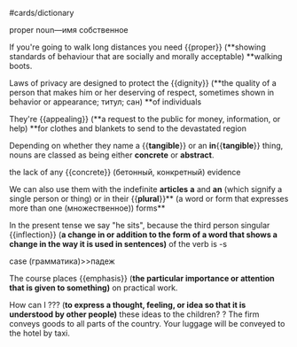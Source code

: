 #cards/dictionary 

proper noun―имя собственное

If you're going to walk long distances you need {{proper}} (**showing standards of behaviour that are socially and morally acceptable) **walking boots.

Laws of privacy are designed to protect the {{dignity}} (**the quality of a person that makes him or her deserving of respect, sometimes shown in behavior or appearance; титул; сан) **of individuals <!--SR:!2024-01-07,3,255-->

They're {{appealing}} (**a request to the public for money, information, or help) **for clothes and blankets to send to the devastated region

Depending on whether they name a {{**tangible**}} or an **in**{{**tangible**}} thing, nouns are classed as being either **concrete** or **abstract**.

the lack of any {{concrete}} (бетонный, конкретный) evidence <!--SR:!2024-01-11,10,270-->

We can also use them with the indefinite **articles**  __a__  and  __an__  (which signify a single person or thing) or in their {{**plural**}}** (a word or form that expresses more than one (множественное)) forms** <!--SR:!2024-01-06,4,272-->

In the present tense we say "he sits", because the third person singular {{inflection}} (**a change in or addition to the form of a word that shows a change in the way it is used in sentences)** of the verb is -s

case (грамматика)>>падеж

The course places {{emphasis}} (**the particular importance or attention that is given to something)** on practical work.

How can I ??? (**to express a thought, feeling, or idea so that it is understood by other people)** these ideas to the children?
?
The firm conveys goods to all parts of the country.
Your luggage will be conveyed to the hotel by taxi.